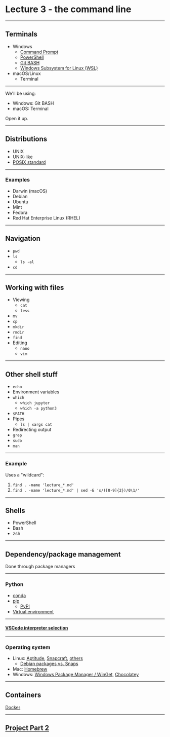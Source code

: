 # Lecture 3 - the command line

---

## Terminals

- Windows
  - [Command Prompt](https://www.dell.com/support/kbdoc/en-us/000130703/the-command-prompt-what-it-is-and-how-to-use-it-on-a-dell-system)
  - [PowerShell](https://learn.microsoft.com/en-us/powershell/scripting/overview)
  - [Git BASH](https://gitforwindows.org/)
  - [Windows Subsystem for Linux (WSL)](https://learn.microsoft.com/en-us/windows/wsl/about)
- macOS/Linux
  - Terminal

---

We'll be using:

- Windows: Git BASH
- macOS: Terminal

Open it up.

---

## Distributions

- UNIX
- UNIX-like
- [POSIX standard](https://en.wikipedia.org/wiki/POSIX)

---

### Examples

- Darwin (macOS)
- Debian
- Ubuntu
- Mint
- Fedora
- Red Hat Enterprise Linux (RHEL)

---

## Navigation

- `pwd`
- `ls`
  - `ls -al`
- `cd`

---

## Working with files

- Viewing
  - `cat`
  - `less`
- `mv`
- `cp`
- `mkdir`
- `rmdir`
- `find`
- Editing
  - `nano`
  - `vim`

---

## Other shell stuff

- `echo`
- Environment variables
- `which`
  - `which jupyter`
  - `which -a python3`
- `$PATH`
- Pipes
  - `ls | xargs cat`
- Redirecting output
- `grep`
- `sudo`
- `man`

---

### Example

Uses a "wildcard":

1. `find . -name 'lecture_*.md'`
1. `find . -name 'lecture_*.md' | sed -E 's/([0-9]{2})/0\1/'`

---

## Shells

- PowerShell
- Bash
- zsh

---

## Dependency/package management

Done through package managers

---

### Python

- [conda](https://docs.conda.io/projects/conda/en/stable/user-guide/getting-started.html)
- [pip](https://packaging.python.org/en/latest/tutorials/installing-packages/)
  - [PyPI](https://pypi.org/)
- [Virtual environment](https://docs.python.org/3/library/venv.html)

---

#### [VSCode interpreter selection](https://code.visualstudio.com/docs/python/environments#_working-with-python-interpreters)

---

### Operating system

- Linux: [Aptitude](https://documentation.ubuntu.com/server/how-to/software/package-management/), [Snapcraft](https://snapcraft.io/docs), [others](https://www.linode.com/docs/guides/linux-package-management-overview/)
  - [Debian packages vs. Snaps](https://www.reddit.com/r/Ubuntu/comments/a364ii/proscons_of_snap_vs_apt/)
- Mac: [Homebrew](https://brew.sh/)
- Windows: [Windows Package Manager / WinGet](https://learn.microsoft.com/en-us/windows/package-manager/), [Chocolatey](https://chocolatey.org/)

---

## Containers

[Docker](https://aws.amazon.com/docker/)

---

## [Project Part 2](../docs/project.md#part-2)
